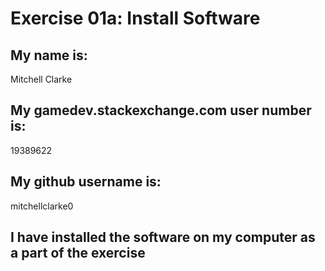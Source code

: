 
# Exercise 01a: Install Software

## My name is:
Mitchell Clarke

## My gamedev.stackexchange.com user number is:
19389622

## My github username is:
mitchellclarke0

## I have installed the software on my computer as a part of the exercise
